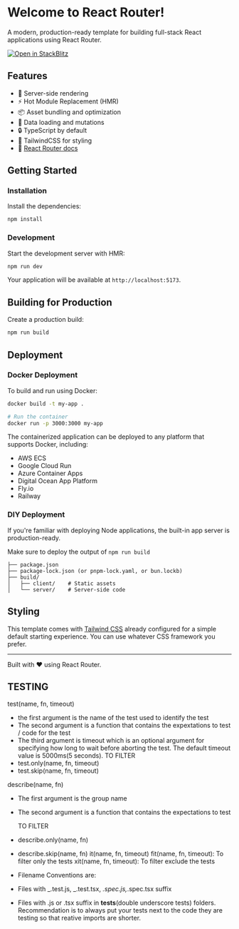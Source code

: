 # Welcome to React Router!

A modern, production-ready template for building full-stack React applications using React Router.

[![Open in StackBlitz](https://developer.stackblitz.com/img/open_in_stackblitz.svg)](https://stackblitz.com/github/remix-run/react-router-templates/tree/main/default)

## Features

- 🚀 Server-side rendering
- ⚡️ Hot Module Replacement (HMR)
- 📦 Asset bundling and optimization
- 🔄 Data loading and mutations
- 🔒 TypeScript by default
- 🎉 TailwindCSS for styling
- 📖 [React Router docs](https://reactrouter.com/)

## Getting Started

### Installation

Install the dependencies:

```bash
npm install
```

### Development

Start the development server with HMR:

```bash
npm run dev
```

Your application will be available at `http://localhost:5173`.

## Building for Production

Create a production build:

```bash
npm run build
```

## Deployment

### Docker Deployment

To build and run using Docker:

```bash
docker build -t my-app .

# Run the container
docker run -p 3000:3000 my-app
```

The containerized application can be deployed to any platform that supports Docker, including:

- AWS ECS
- Google Cloud Run
- Azure Container Apps
- Digital Ocean App Platform
- Fly.io
- Railway

### DIY Deployment

If you're familiar with deploying Node applications, the built-in app server is production-ready.

Make sure to deploy the output of `npm run build`

```
├── package.json
├── package-lock.json (or pnpm-lock.yaml, or bun.lockb)
├── build/
│   ├── client/    # Static assets
│   └── server/    # Server-side code
```

## Styling

This template comes with [Tailwind CSS](https://tailwindcss.com/) already configured for a simple default starting experience. You can use whatever CSS framework you prefer.

---

Built with ❤️ using React Router.

## TESTING

test(name, fn, timeout)

- the first argument is the name of the test used to identify the test
- The second argument is a function that contains the expextations to test / code for the test
- The third argument is timeout which is an optional argument for specifying how long to wait before aborting the test. The default timeout value is 5000ms(5 seconds).
  TO FILTER
- test.only(name, fn, timeout)
- test.skip(name, fn, timeout)

describe(name, fn)

- The first argument is the group name
- The second argument is a function that contains the expectations to test

  TO FILTER

- describe.only(name, fn)
- describe.skip(name, fn)
  it(name, fn, timeout)
  fit(name, fn, timeout): To filter only the tests
  xit(name, fn, timeout): To filter exclude the tests

- Filename Conventions are:
- Files with _.test.js, _.test.tsx, _.spec.js,_.spec.tsx suffix
- Files with .js or .tsx suffix in **tests**(double underscore tests) folders.
  Recommendation is to always put your tests next to the code they are testing so that reative imports are shorter.
